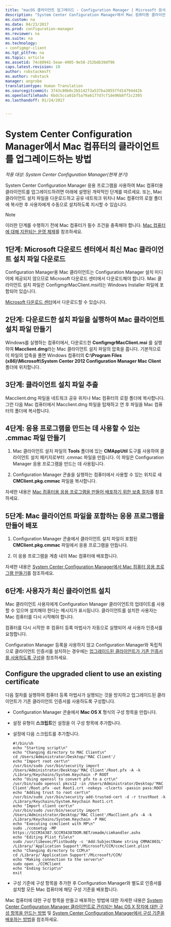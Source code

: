 ```yaml
---
title: "macOS 클라이언트 업그레이드 - Configuration Manager | Microsoft 문서"
description: "System Center Configuration Manager에서 Mac 컴퓨터용 클라이언트를 업그레이드합니다."
ms.custom: na
ms.date: 04/23/2017
ms.prod: configuration-manager
ms.reviewer: na
ms.suite: na
ms.technology:
- configmgr-client
ms.tgt_pltfrm: na
ms.topic: article
ms.assetid: 74c60941-5eae-4905-9e58-252bdb39df96
caps.latest.revision: 10
author: robstackmsft
ms.author: robstack
manager: angrobe
translationtype: Human Translation
ms.sourcegitcommit: 3743c80b0c2b5142f3a537ba3855ffd14794d42b
ms.openlocfilehash: 6bdc5cca01bf5a79a6177d7cf1de96b8ff2c2305
ms.lasthandoff: 01/24/2017


---
```

# <a name="how-to-upgrade-clients-on-mac-computers-in-system-center-configuration-manager"></a>System Center Configuration Manager에서 Mac 컴퓨터의 클라이언트를 업그레이드하는 방법

*적용 대상: System Center Configuration Manager(현재 분기)*

System Center Configuration Manager 응용 프로그램을 사용하여 Mac 컴퓨터용 클라이언트를 업그레이드하려면 아래에 설명된 개략적인 단계를 따르세요. 또는, Mac 클라이언트 설치 파일을 다운로드하고 공유 네트워크 위치나 Mac 컴퓨터의 로컬 폴더에 복사한 후 사용자에게 수동으로 설치하도록 지시할 수 있습니다.  

> [!NOTE]  
>  이러한 단계를 수행하기 전에 Mac 컴퓨터가 필수 조건을 충족해야 합니다. [Mac 컴퓨터에 대해 지원되는 운영 체제](../../../plan-design/configs/supported-operating-systems-for-clients-and-devices.md#mac-computers)를 참조하세요.  

## <a name="step-1-download-the-latest-mac-client-installation-file-from-the-microsoft-download-center"></a>1단계: Microsoft 다운로드 센터에서 최신 Mac 클라이언트 설치 파일 다운로드  
 Configuration Manager용 Mac 클라이언트는 Configuration Manager 설치 미디어에 제공되지 않으므로 Microsoft 다운로드 센터에서 다운로드해야 합니다. Mac 클라이언트 설치 파일은 ConfigmgrMacClient.msi라는 Windows Installer 파일에 포함되어 있습니다.  

 [Microsoft 다운로드 센터](http://go.microsoft.com/fwlink/p/?LinkId=525184)에서 다운로드할 수 있습니다.  

## <a name="step-2-run-the-downloaded-installation-file-to-create-the-mac-client-installation-file"></a>2단계: 다운로드한 설치 파일을 실행하여 Mac 클라이언트 설치 파일 만들기  
 Windows를 실행하는 컴퓨터에서, 다운로드한 **ConfigmgrMacClient.msi** 를 실행하여 **Macclient.dmg**라는 Mac 클라이언트 설치 파일의 압축을 풉니다. 기본적으로 이 파일의 압축을 풀면 Windows 컴퓨터의 **C:\Program Files (x86)\Microsoft\System Center 2012 Configuration Manager Mac Client** 폴더에 위치합니다.  

## <a name="step-3-extract-the-client-installation-files"></a>3단계: 클라이언트 설치 파일 추출  
 Macclient.dmg 파일을 네트워크 공유 위치나 Mac 컴퓨터의 로컬 폴더에 복사합니다. 그런 다음 Mac 컴퓨터에서 Macclient.dmg 파일을 탑재하고 연 후 파일을 Mac 컴퓨터의 폴더에 복사합니다.  

## <a name="step-4-create-a-cmmac-file-that-can-be-used-to-create-an-application"></a>4단계: 응용 프로그램을 만드는 데 사용할 수 있는 .cmmac 파일 만들기  

1.  Mac 클라이언트 설치 파일의 **Tools** 폴더에 있는 **CMAppUtil** 도구를 사용하여 클라이언트 설치 패키지로부터 .cmmac 파일을 만듭니다. 이 파일은 Configuration Manager 응용 프로그램을 만드는 데 사용됩니다.  

2.  Configuration Manager 콘솔을 실행하는 컴퓨터에서 사용할 수 있는 위치로 새 **CMClient.pkg.cmmac** 파일을 복사합니다.  

 자세한 내용은 [Mac 컴퓨터용 응용 프로그램을 만들어 배포하기 위한 보충 절차](/sccm/apps/get-started/creating-mac-computer-applications#supplemental-procedures-to-create-and-deploy-applications-for-mac-computers)를 참조하세요.  

## <a name="step-5-create-and-deploy-an-application-containing-the-mac-client-files"></a>**5단계:** Mac 클라이언트 파일을 포함하는 응용 프로그램을 만들어 배포  

1.  Configuration Manager 콘솔에서 클라이언트 설치 파일이 포함된 **CMClient.pkg.cmmac** 파일에서 응용 프로그램을 만듭니다.  

2.  이 응용 프로그램을 계층 내의 Mac 컴퓨터에 배포합니다.  

 자세한 내용은 [System Center Configuration Manager에서 Mac 컴퓨터 응용 프로그램 만들기](../../../../apps/get-started/creating-mac-computer-applications.md)를 참조하세요.  

## <a name="step-6-users-install-the-latest-client"></a>6단계: 사용자가 최신 클라이언트 설치  
 Mac 클라이언트 사용자에게 Configuration Manager 클라이언트의 업데이트를 사용할 수 있으며 설치해야 한다는 메시지가 표시됩니다. 클라이언트를 설치한 사용자는 Mac 컴퓨터를 다시 시작해야 합니다.  

 컴퓨터를 다시 시작한 후 컴퓨터 등록 마법사가 자동으로 실행되어 새 사용자 인증서를 요청합니다.  

 Configuration Manager 등록을 사용하지 않고 Configuration Manager와 독립적으로 클라이언트 인증서를 설치하는 경우에는 [업그레이드된 클라이언트가 기존 인증서를 사용하도록 구성](#BKMK_UpgradingClient_MachineEnrollment)을 참조하세요.  

##  <a name="BKMK_UpgradingClient_MachineEnrollment"></a> Configure the upgraded client to use an existing certificate  
 다음 절차를 실행하여 컴퓨터 등록 마법사가 실행되는 것을 방지하고 업그레이드된 클라이언트가 기존 클라이언트 인증서를 사용하도록 구성합니다.  

-   Configuration Manager 콘솔에서 **Mac OS X** 형식의 구성 항목을 만듭니다.  

-   설정 유형이 **스크립트**인 설정을 이 구성 항목에 추가합니다.  

-   설정에 다음 스크립트를 추가합니다.  

    ```  
    #!/bin/sh  
    echo "Starting script\n"  
    echo "Changing directory to MAC Client\n"  
    cd /Users/Administrator/Desktop/'MAC Client'/  
    echo "Import root cert\n"  
    /usr/bin/sudo /usr/bin/security import /Users/Administrator/Desktop/'MAC Client'/Root.pfx -A -k /Library/Keychains/System.Keychain -P ROOT  
    echo "Using openssl to convert pfx to a crt\n"  
    /usr/bin/sudo openssl pkcs12 -in /Users/Administrator/Desktop/'MAC Client'/Root.pfx -out Root1.crt -nokeys -clcerts -passin pass:ROOT  
    echo "Adding trust to root cert\n"  
    /usr/bin/sudo /usr/bin/security add-trusted-cert -d -r trustRoot -k /Library/Keychains/System.Keychain Root1.crt  
    echo "Import client cert\n"  
    /usr/bin/sudo /usr/bin/security import /Users/Administrator/Desktop/'MAC Client'/MacClient.pfx -A -k /Library/Keychains/System.Keychain -P MAC  
    echo "Executing ccmclient with MP\n"  
    sudo ./ccmsetup -MP https://SCCM34387.SCCM34387DOM.NET/omadm/cimhandler.ashx  
    echo "Editing Plist file\n"  
    sudo /usr/libexec/Plistbuddy -c 'Add:SubjectName string CMMAC003L' /Library/'Application Support'/Microsoft/CCM/ccmclient.plist  
    echo "Changing directory to CCM\n"  
    cd /Library/'Application Support'/Microsoft/CCM/  
    echo "Making connection to the server\n"  
    sudo open ./CCMClient  
    echo "Ending Script\n"  
    exit  

    ```  

-   구성 기준에 구성 항목을 추가한 후 Configuration Manager와 별도로 인증서를 설치할 모든 Mac 컴퓨터에 해당 구성 기준을 배포합니다.  

 Mac 컴퓨터에 대한 구성 항목을 만들고 배포하는 방법에 대한 자세한 내용은 [System Center Configuration Manager 클라이언트로 관리되는 Mac OS X 장치에 대한 구성 항목을 만드는 방법](../../../../compliance/deploy-use/create-configuration-items-for-mac-os-x-devices-managed-with-the-client.md) 및 [System Center Configuration Manager에서 구성 기준을 배포하는 방법](../../../../compliance/deploy-use/deploy-configuration-baselines.md)을 참조하세요.  

